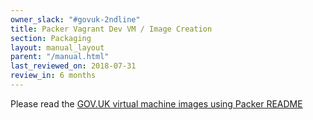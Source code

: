 ```yaml
---
owner_slack: "#govuk-2ndline"
title: Packer Vagrant Dev VM / Image Creation
section: Packaging
layout: manual_layout
parent: "/manual.html"
last_reviewed_on: 2018-07-31
review_in: 6 months
---
```


Please read the [GOV.UK virtual machine images using Packer README](https://github.com/alphagov/govuk-provisioning/blob/master/packer/README.md)
